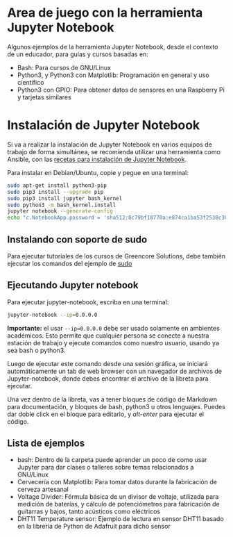 # Area de juego con la herramienta Jupyter Notebook

Algunos ejemplos de la herramienta Jupyter Notebook, desde el contexto de un educador, para guías y cursos basadas en:
- Bash: Para cursos de GNU/Linux
- Python3, y Python3 con Matplotlib: Programación en general y uso científico
- Python3 con GPIO: Para obtener datos de sensores en una Raspberry Pi y tarjetas similares

# Instalación de Jupyter Notebook
Si va a realizar la instalación de Jupyter Notebook en varios equipos de trabajo de forma simultánea, se recomienda utilizar una herramienta como Ansible, con las [recetas para instalación de Jupyter Notebook](https://github.com/fede2cr/ansible_jupyter).

Para instalar en Debian/Ubuntu, copie y pegue en una terminal:
```bash
sudo apt-get install python3-pip
sudo pip3 install --upgrade pip
sudo pip3 install jupyter bash_kernel
sudo python3 -m bash_kernel.install
jupyter notebook --generate-config
echo "c.NotebookApp.password = 'sha512:8c79bf18770a:e874ca1ba53f2538c308830430211c3604fb4da03feefc64280584b690ff41448445490e38a697ba29049f69d003a5c2bf70bfed547e9fb6858f06ba202774bc' >> .jupyter/jupyter_notebook_config.py"
```

## Instalando con soporte de sudo
Para ejecutar tutoriales de los cursos de Greencore Solutions, debe también ejecutar los comandos del ejemplo de [sudo](https://github.com/fede2cr/jupyter_playground/blob/master/bash/01%20-%20Jypyter%20con%20Sudo.ipynb)

## Ejecutando Jupyter notebook

Para ejecutar jupyter-notebook, escriba en una terminal:
```bash
jupyter-notebook --ip=0.0.0.0
```
**Importante:** el usar ``--ip=0.0.0.0`` debe ser usado solamente en ambientes académicos. Esto permite que cualquier persona se conecte a nuestra estación de trabajo y ejecute comandos como nuestro usuario, usando ya sea bash o python3.

Luego de ejecutar este comando desde una sesión gráfica, se iniciará automáticamente un tab de web browser con un navegador de archivos de Jupyter-notebook, donde debes encontrar el archivo de la libreta para ejecutar.

Una vez dentro de la libreta, vas a tener bloques de código de Markdown para documentación, y bloques de bash, python3 u otros lenguajes. Puedes dar doble click en el bloque para editarlo, y *alt-enter* para ejecutar el código.


## Lista de ejemplos
- bash: Dentro de la carpeta puede aprender un poco de como usar Jupyter para dar clases o talleres sobre temas relacionados a GNU/Linux
- Cervecería con Matplotlib: Para tomar datos durante la fabricación de cerveza artesanal
- Voltage Divider: Fórmula básica de un divisor de voltaje, utilizada para medición de baterías, y cálculo de potenciómetros para fabricación de guitarras y bajos, tanto acústicos como eléctricos
- DHT11 Temperature sensor: Ejemplo de lectura en sensor DHT11 basado en la librería de Python de Adafruit para dicho sensor
